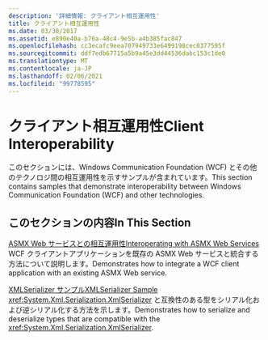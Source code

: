 ```yaml
---
description: '詳細情報: クライアント相互運用性'
title: クライアント相互運用性
ms.date: 03/30/2017
ms.assetid: e890e40a-b76a-48c4-9e5b-a4b385fac847
ms.openlocfilehash: cc3ecafc9eea707949733e6499198cec0377595f
ms.sourcegitcommit: ddf7edb67715a5b9a45e3dd44536dabc153c1de0
ms.translationtype: MT
ms.contentlocale: ja-JP
ms.lasthandoff: 02/06/2021
ms.locfileid: "99778595"
---
```

# <a name="client-interoperability"></a><span data-ttu-id="cd553-103">クライアント相互運用性</span><span class="sxs-lookup"><span data-stu-id="cd553-103">Client Interoperability</span></span>

<span data-ttu-id="cd553-104">このセクションには、Windows Communication Foundation (WCF) とその他のテクノロジ間の相互運用性を示すサンプルが含まれています。</span><span class="sxs-lookup"><span data-stu-id="cd553-104">This section contains samples that demonstrate interoperability between Windows Communication Foundation (WCF) and other technologies.</span></span>  
  
## <a name="in-this-section"></a><span data-ttu-id="cd553-105">このセクションの内容</span><span class="sxs-lookup"><span data-stu-id="cd553-105">In This Section</span></span>  

 [<span data-ttu-id="cd553-106">ASMX Web サービスとの相互運用性</span><span class="sxs-lookup"><span data-stu-id="cd553-106">Interoperating with ASMX Web Services</span></span>](interoperating-with-asmx-web-services.md)  
 <span data-ttu-id="cd553-107">WCF クライアントアプリケーションを既存の ASMX Web サービスと統合する方法について説明します。</span><span class="sxs-lookup"><span data-stu-id="cd553-107">Demonstrates how to integrate a WCF client application with an existing ASMX Web service.</span></span>  
  
 [<span data-ttu-id="cd553-108">XMLSerializer サンプル</span><span class="sxs-lookup"><span data-stu-id="cd553-108">XMLSerializer Sample</span></span>](xmlserializer-sample.md)  
 <span data-ttu-id="cd553-109"><xref:System.Xml.Serialization.XmlSerializer> と互換性のある型をシリアル化および逆シリアル化する方法を示します。</span><span class="sxs-lookup"><span data-stu-id="cd553-109">Demonstrates how to serialize and deserialize types that are compatible with the <xref:System.Xml.Serialization.XmlSerializer>.</span></span>
